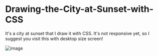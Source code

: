 # Drawing-the-City-at-Sunset-with-CSS
It's a city at sunset that I draw it with CSS. It's not responsive yet, so I suggest you visit this with desktop size screen! 


![image](https://user-images.githubusercontent.com/58900578/223236763-5918b0c1-83f7-4684-be61-7e7564c9f3a3.png)

